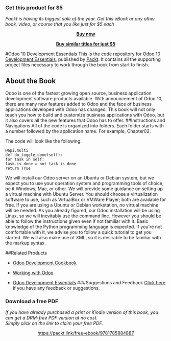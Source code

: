 
### Get this product for $5

<i>Packt is having its biggest sale of the year. Get this eBook or any other book, video, or course that you like just for $5 each</i>


<b><p align='center'>[Buy now](https://packt.link/9781789532470)</p></b>


<b><p align='center'>[Buy similar titles for just $5](https://subscription.packtpub.com/search)</p></b>


#Odoo 10 Development Essentials
This is the code repository for [Odoo 10 Development Essentials](https://www.packtpub.com/big-data-and-business-intelligence/odoo-10-development-essentials?utm_source=github&utm_medium=repository&utm_campaign=9781785884887), published by [Packt](www.packtpub.com). It contains all the supporting project files necessary to work through the book from start to finish.
## About the Book
Odoo is one of the fastest growing open source, business application development software products available. With announcement of Odoo 10, there are many new features added to Odoo and the face of business applications developed with Odoo has changed. This book will not only teach you how to build and customize business applications with Odoo, but it also covers all the new features that Odoo has to offer.
##Instructions and Navigations
All of the code is organized into folders. Each folder starts with a number followed by the application name. For example, Chapter02.



The code will look like the following:
```
@api.multi
def do_toggle_done(self):
for task in self:
task.is_done = not task.is_done
return True
```

We will install our Odoo server on an Ubuntu or Debian system, but we expect you to use your operation system and programming tools of choice, be it Windows, Mac, or other. We will provide some guidance on setting up a virtual machine with Ubuntu Server. You should choose a virtualization software to use, such as VirtualBox or VMWare Player; both are available for free. If you are using a Ubuntu or Debian workstation, no virtual machine will be needed. As you already figured, our Odoo installation will be using Linux, so we will inevitably use the command line. However you should be able to follow the instructions given even if not familiar with it. Basic knowledge of the Python programming language is expected. If you're not comfortable with it, we advise you to follow a quick tutorial to get you started. We will also make use of XML, so it is desirable to be familiar with the markup syntax.

##Related Products
* [Odoo Development Cookbook](https://www.packtpub.com/big-data-and-business-intelligence/odoo-development-cookbook?utm_source=github&utm_medium=repository&utm_campaign=9781785883644)

* [Working with Odoo](https://www.packtpub.com/big-data-and-business-intelligence/working-odoo?utm_source=github&utm_medium=repository&utm_campaign=9781784394554)

* [Odoo Development Essentials](https://www.packtpub.com/big-data-and-business-intelligence/odoo-development-essentials?utm_source=github&utm_medium=repository&utm_campaign=9781784392796)
###Suggestions and Feedback
[Click here](https://docs.google.com/forms/d/e/1FAIpQLSe5qwunkGf6PUvzPirPDtuy1Du5Rlzew23UBp2S-P3wB-GcwQ/viewform) if you have any feedback or suggestions.
### Download a free PDF

 <i>If you have already purchased a print or Kindle version of this book, you can get a DRM-free PDF version at no cost.<br>Simply click on the link to claim your free PDF.</i>
<p align="center"> <a href="https://packt.link/free-ebook/9781785884887">https://packt.link/free-ebook/9781785884887 </a> </p>